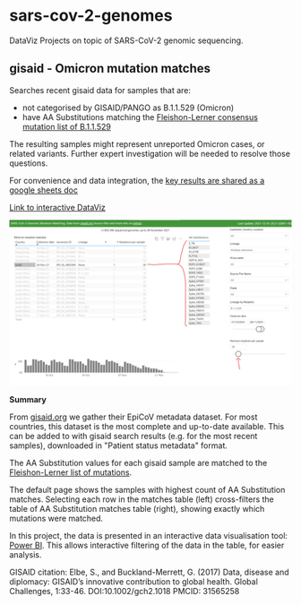 # sars-cov-2-genomes
DataViz Projects on topic of SARS-CoV-2 genomic sequencing. 

## gisaid - Omicron mutation matches

Searches recent gisaid data for samples that are:
- not categorised by GISAID/PANGO as B.1.1.529 (Omicron)
- have AA Substitutions matching the [Fleishon-Lerner consensus mutation list of B.1.1.529](https://twitter.com/shay_fleishon/status/1464284684565819397?s=20)

The resulting samples might represent unreported Omicron cases, or related variants. Further expert investigation will be needed to resolve those questions.

For convenience and data integration, the [key results are shared as a google sheets doc](https://docs.google.com/spreadsheets/d/1-ssRpjnZJvrAPKRAfGDbuSTNcBo8AVpY/edit?usp=sharing&ouid=101619930749022044567&rtpof=true&sd=true)

[Link to interactive DataViz](https://app.powerbi.com/view?r=eyJrIjoiNGY2ZDM3OTQtNTNmZC00Zjc0LTg1N2EtOGVkYmE2ZmI4NmQ5IiwidCI6ImRjMWYwNGY1LWMxZTUtNDQyOS1hODEyLTU3OTNiZTQ1YmY5ZCIsImMiOjEwfQ%3D%3D&pageName=ReportSection9310de6625210c756f33)

[![Click to view and interact with the report](https://github.com/Mike-Honey/sars-cov-2-genomes/raw/main/sars-cov-2-genomes-omicron-mutation-matches.png)](https://app.powerbi.com/view?r=eyJrIjoiNGY2ZDM3OTQtNTNmZC00Zjc0LTg1N2EtOGVkYmE2ZmI4NmQ5IiwidCI6ImRjMWYwNGY1LWMxZTUtNDQyOS1hODEyLTU3OTNiZTQ1YmY5ZCIsImMiOjEwfQ%3D%3D&pageName=ReportSection9310de6625210c756f33)


**Summary**

From [gisaid.org](https://gisaid.org) we gather their EpiCoV metadata dataset. For most countries, this dataset is the most complete and up-to-date available.  This can be added to with gisaid search results (e.g. for the most recent samples), downloaded in "Patient status metadata" format.

The AA Substitution values for each gisaid sample are matched to the [Fleishon-Lerner list of mutations](https://twitter.com/shay_fleishon/status/1464284684565819397?s=20).

The default page shows the samples with highest count of AA Substitution matches.  Selecting each row in the matches table (left) cross-filters the table of AA Substitution matches table (right), showing exactly which mutations were matched.


In this project, the data is presented in an interactive data visualisation tool: [Power BI](https://powerbi.microsoft.com). This allows interactive filtering of the data in the table, for easier analysis.

GISAID citation:
Elbe, S., and Buckland-Merrett, G. (2017) Data, disease and diplomacy: GISAID’s innovative contribution to global health. Global Challenges, 1:33-46. DOI:10.1002/gch2.1018  PMCID: 31565258
